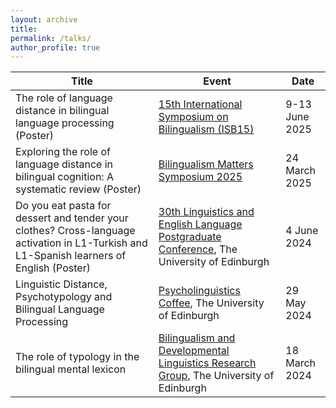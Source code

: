 ```yaml
---
layout: archive
title: 
permalink: /talks/
author_profile: true
---
```


| Title  | Event | Date |
| ------------- | ------------- | ------------- |
| The role of language distance in bilingual language processing (Poster)  | [15th International Symposium on Bilingualism (ISB15)]([https://www.bilingualism-matters.org/events/bilingualism-matters-symposium-2025](https://www.bcbl.eu/events/isb15/en/))  | 9-13 June 2025  |
| Exploring the role of language distance in bilingual cognition: A systematic review (Poster)  | [Bilingualism Matters Symposium 2025](https://www.bilingualism-matters.org/events/bilingualism-matters-symposium-2025)  | 24 March 2025  |
| Do you eat pasta for dessert and tender your clothes? Cross-language activation in L1-Turkish and L1-Spanish learners of English (Poster)  | [30th Linguistics and English Language Postgraduate Conference](https://pgc.lel.ed.ac.uk/), The University of Edinburgh  | 4 June 2024  |
| Linguistic Distance, Psychotypology and Bilingual Language Processing  | [Psycholinguistics Coffee](https://blogs.ed.ac.uk/psycholingcoffee/past-meetings/2023-24/), The University of Edinburgh  | 29 May 2024  |
| The role of typology in the bilingual mental lexicon  | [Bilingualism and Developmental Linguistics Research Group](https://ppls.ed.ac.uk/linguistics-and-english-language/research/talks-and-reading-groups/bilingualism), The University of Edinburgh  | 18 March 2024  |
